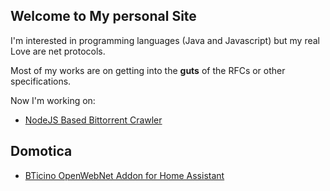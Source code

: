 ## Welcome to My personal Site

I'm interested in programming languages (Java and Javascript) but my real Love are net protocols.

Most of my works are on getting into the __guts__ of the RFCs or other specifications.

Now I'm working on:

* [NodeJS Based Bittorrent Crawler](http://www.fluture.net/aranea/)

## Domotica
* [BTicino OpenWebNet Addon for Home Assistant](https://www.fluture.net/Home_Assistant-Open_Web_Net-addon)
